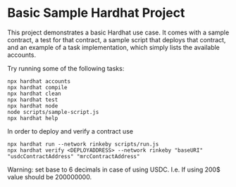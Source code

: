 # Basic Sample Hardhat Project

This project demonstrates a basic Hardhat use case. It comes with a sample contract, a test for that contract, a sample script that deploys that contract, and an example of a task implementation, which simply lists the available accounts.

Try running some of the following tasks:

```shell
npx hardhat accounts
npx hardhat compile
npx hardhat clean
npx hardhat test
npx hardhat node
node scripts/sample-script.js
npx hardhat help
```
In order to deploy and verify a contract use
```shell
npx hardhat run --network rinkeby scripts/run.js
npx hardhat verify <DEPLOYADDRESS> --network rinkeby "baseURI" "usdcContractAddress" "mrcContractAddress"
```
Warning: set base to 6 decimals in case of using USDC.
I.e. If using 200$ value should be 200000000.
